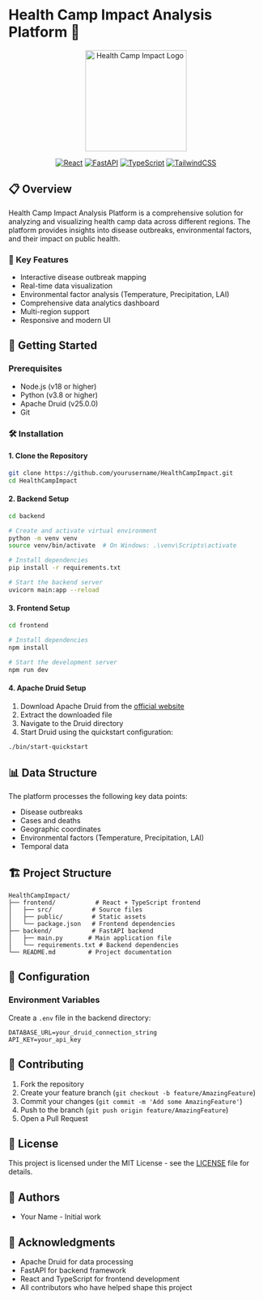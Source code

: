 # Health Camp Impact Analysis Platform 🏥

<div align="center">
  <img src="frontend/public/logo.png" alt="Health Camp Impact Logo" width="200"/>
  
  [![React](https://img.shields.io/badge/React-18.3.1-blue)](https://reactjs.org/)
  [![FastAPI](https://img.shields.io/badge/FastAPI-0.104.1-green)](https://fastapi.tiangolo.com/)
  [![TypeScript](https://img.shields.io/badge/TypeScript-5.5.3-blue)](https://www.typescriptlang.org/)
  [![TailwindCSS](https://img.shields.io/badge/TailwindCSS-3.4.11-38B2AC)](https://tailwindcss.com/)
</div>

## 📋 Overview

Health Camp Impact Analysis Platform is a comprehensive solution for analyzing and visualizing health camp data across different regions. The platform provides insights into disease outbreaks, environmental factors, and their impact on public health.

### 🌟 Key Features

- Interactive disease outbreak mapping
- Real-time data visualization
- Environmental factor analysis (Temperature, Precipitation, LAI)
- Comprehensive data analytics dashboard
- Multi-region support
- Responsive and modern UI

## 🚀 Getting Started

### Prerequisites

- Node.js (v18 or higher)
- Python (v3.8 or higher)
- Apache Druid (v25.0.0)
- Git

### 🛠️ Installation

#### 1. Clone the Repository

```bash
git clone https://github.com/yourusername/HealthCampImpact.git
cd HealthCampImpact
```

#### 2. Backend Setup

```bash
cd backend

# Create and activate virtual environment
python -m venv venv
source venv/bin/activate  # On Windows: .\venv\Scripts\activate

# Install dependencies
pip install -r requirements.txt

# Start the backend server
uvicorn main:app --reload
```

#### 3. Frontend Setup

```bash
cd frontend

# Install dependencies
npm install

# Start the development server
npm run dev
```

#### 4. Apache Druid Setup

1. Download Apache Druid from the [official website](https://druid.apache.org/downloads.html)
2. Extract the downloaded file
3. Navigate to the Druid directory
4. Start Druid using the quickstart configuration:

```bash
./bin/start-quickstart
```

## 📊 Data Structure

The platform processes the following key data points:
- Disease outbreaks
- Cases and deaths
- Geographic coordinates
- Environmental factors (Temperature, Precipitation, LAI)
- Temporal data

## 🏗️ Project Structure

```
HealthCampImpact/
├── frontend/           # React + TypeScript frontend
│   ├── src/           # Source files
│   ├── public/        # Static assets
│   └── package.json   # Frontend dependencies
├── backend/           # FastAPI backend
│   ├── main.py       # Main application file
│   └── requirements.txt # Backend dependencies
└── README.md         # Project documentation
```

## 🔧 Configuration

### Environment Variables

Create a `.env` file in the backend directory:

```env
DATABASE_URL=your_druid_connection_string
API_KEY=your_api_key
```

## 🤝 Contributing

1. Fork the repository
2. Create your feature branch (`git checkout -b feature/AmazingFeature`)
3. Commit your changes (`git commit -m 'Add some AmazingFeature'`)
4. Push to the branch (`git push origin feature/AmazingFeature`)
5. Open a Pull Request

## 📝 License

This project is licensed under the MIT License - see the [LICENSE](LICENSE) file for details.

## 👥 Authors

- Your Name - Initial work

## 🙏 Acknowledgments

- Apache Druid for data processing
- FastAPI for backend framework
- React and TypeScript for frontend development
- All contributors who have helped shape this project 